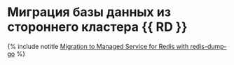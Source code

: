 # Миграция базы данных из стороннего кластера {{ RD }}

{% include notitle [Migration to Managed Service for Redis with redis-dump-go](../../_tutorials/dataplatform/redis-data-migration.md) %}
